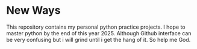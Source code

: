 # New Ways

This repository contains my personal python practice projects. 
I hope to master python by the end of this year 2025.
Although Github interface can be very confusing but i will grind until i get the hang of it.
So help me God.
